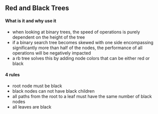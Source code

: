 ## Red and Black Trees 

#### What is it and why use it
- when looking at binary trees, the speed of operations is purely dependent on the height of the tree 
- if a binary search tree becomes skewed with one side encompassing significantly more than half of the nodes, the performance of all operations will be negatively impacted
- a rb tree solves this by adding node colors that can be either red or black


#### 4 rules
- root node must be black 
- black nodes can not have black children 
- all paths from the root to a leaf must have the same number of black nodes
- all leaves are black 
